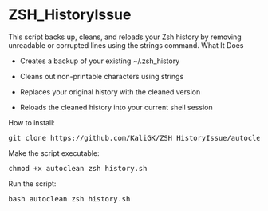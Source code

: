 # ZSH_HistoryIssue

This script backs up, cleans, and reloads your Zsh history by removing unreadable or corrupted lines using the strings command.
What It Does
- Creates a backup of your existing ~/.zsh_history

- Cleans out non-printable characters using strings

- Replaces your original history with the cleaned version

- Reloads the cleaned history into your current shell session

How to install:
<pre>git clone https://github.com/KaliGK/ZSH_HistoryIssue/autoclean_zsh_history.sh</pre>

Make the script executable:
<pre>chmod +x autoclean_zsh_history.sh</pre>

Run the script:
<pre>bash autoclean_zsh_history.sh</pre>

